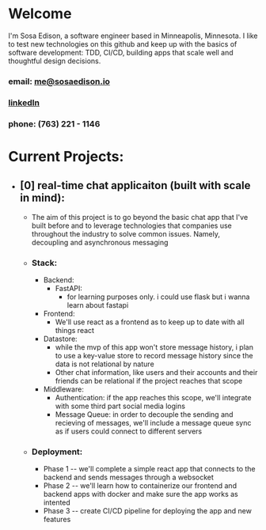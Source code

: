 # Welcome 
I'm Sosa Edison, a software engineer based in Minneapolis, Minnesota. I like to test new technologies on this github and keep up with the basics of software development: TDD, CI/CD, building apps that scale well and thoughtful design decisions.

### email: me@sosaedison.io
### [linkedIn](https://www.linkedin.com/in/sosa-edison/)
### phone: (763) 221 - 1146

# Current Projects:
- ## [0] real-time chat applicaiton (built with scale in mind): 
  - The aim of this project is to go beyond the basic chat app that I've built before and to leverage technologies that companies use throughout the industry to solve common issues. Namely, decoupling and asynchronous messaging
  - ### Stack:
    - Backend:
      - FastAPI:
        - for learning purposes only. i could use flask but i wanna learn about fastapi
    - Frontend:
      - We'll use react as a frontend as to keep up to date with all things react
    - Datastore:
      - while the mvp of this app won't store message history, i plan to use a key-value store to record message history since the data is not relational by nature
      - Other chat information, like users and their accounts and their friends can be relational if the project reaches that scope
    - Middleware:
      - Authentication: if the app reaches this scope, we'll integrate with some third part social media logins 
      - Message Queue: in order to decouple the sending and recieving of messages, we'll include a message queue sync as if users could connect to different servers
  - ### Deployment:
    - Phase 1 -- we'll complete a simple react app that connects to the backend and sends messages through a websocket
    - Phase 2 -- we'll learn how to containerize our frontend and backend apps with docker and make sure the app works as intented
    - Phase 3 -- create CI/CD pipeline for deploying the app and new features
    
